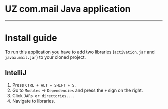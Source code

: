 # UZ com.mail Java application

---

# Install guide

To run this application you have to add two libraries (`activation.jar` and `javax.mail.jar`) to your cloned project.

## IntelliJ

1. Press `CTRL + ALT + SHIFT + S`.
2. Go to `Modules` -> `Dependencies` and press the `+` sign on the right.
3. Click `JARs or directories...`.
4. Navigate to libraries.
